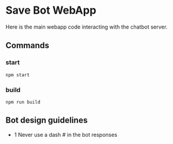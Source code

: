 # Save Bot WebApp

Here is the main webapp code interacting with the chatbot server.

## Commands

### start

`npm start`

### build 

`npm run build`

## Bot design guidelines

- 1 Never use a dash # in the bot responses 
